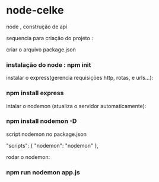 # node-celke
 node , construção de api 

 sequencia para criação do projeto :

 criar o arquivo package.json
 ### instalação do node : npm init


instalar o express(gerencia requisições http, rotas, e urls...):
### npm install express

intalar o nodemon (atualiza o servidor automaticamente):

### npm install nodemon -D

script nodemon no package.json


"scripts": {
    "nodemon": "nodemon"
  },

rodar o nodemon: 

### npm run nodemon app.js


